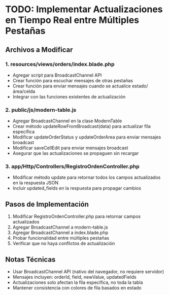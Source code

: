 # TODO: Implementar Actualizaciones en Tiempo Real entre Múltiples Pestañas

## Archivos a Modificar

### 1. resources/views/orders/index.blade.php
- Agregar script para BroadcastChannel API
- Crear función para escuchar mensajes de otras pestañas
- Crear función para enviar mensajes cuando se actualice estado/área/celda
- Integrar con las funciones existentes de actualización

### 2. public/js/modern-table.js
- Agregar BroadcastChannel en la clase ModernTable
- Crear método updateRowFromBroadcast(data) para actualizar fila específica
- Modificar updateOrderStatus y updateOrderArea para enviar mensajes broadcast
- Modificar saveCellEdit para enviar mensajes broadcast
- Asegurar que las actualizaciones se propaguen sin recargar

### 3. app/Http/Controllers/RegistroOrdenController.php
- Modificar método update para retornar todos los campos actualizados en la respuesta JSON
- Incluir updated_fields en la respuesta para propagar cambios

## Pasos de Implementación

1. Modificar RegistroOrdenController.php para retornar campos actualizados
2. Agregar BroadcastChannel a modern-table.js
3. Agregar BroadcastChannel a index.blade.php
4. Probar funcionalidad entre múltiples pestañas
5. Verificar que no haya conflictos de actualización

## Notas Técnicas
- Usar BroadcastChannel API (nativo del navegador, no requiere servidor)
- Mensajes incluyen: orderId, field, newValue, updatedFields
- Actualizaciones solo afectan la fila específica, no toda la tabla
- Mantener consistencia con colores de fila basados en estado
